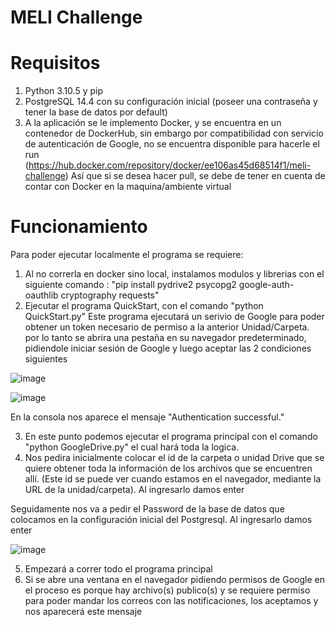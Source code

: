 # MELI Challenge

# Requisitos
1. Python 3.10.5 y pip
2. PostgreSQL 14.4 con su configuración inicial (poseer una contraseña y tener la base de datos por default)
3. A la aplicación se le implemento Docker, y se encuentra en un contenedor de DockerHub, sin embargo por compatibilidad con servicio de autenticación de Google, no se encuentra disponible para hacerle el run (https://hub.docker.com/repository/docker/ee106as45d68514f1/meli-challenge) Así que si se desea hacer pull, se debe de tener en cuenta de contar con Docker en la maquina/ambiente virtual


# Funcionamiento
Para poder ejecutar localmente el programa se requiere:
1. Al no correrla en docker sino local, instalamos modulos y librerias con el siguiente comando : "pip install pydrive2 psycopg2 google-auth-oauthlib cryptography requests"
2. Ejecutar el programa QuickStart, con el comando "python QuickStart.py" Este programa ejecutará un serivio de Google para poder obtener un token necesario de permiso a la anterior Unidad/Carpeta. por lo tanto se abrira una pestaña en su navegador predeterminado, pidiendole iniciar sesión de Google y luego aceptar las 2 condiciones siguientes

![image](https://user-images.githubusercontent.com/32200374/176259664-e1379d30-fbcf-4f7f-84e0-9063b77667f8.png)

![image](https://user-images.githubusercontent.com/32200374/176259734-7675925a-9487-4567-937a-39b6da580438.png)

En la consola nos aparece el mensaje "Authentication successful."

3. En este punto podemos ejecutar el programa principal con el comando "python GoogleDrive.py" el cual hará toda la logica.
4. Nos pedira inicialmente colocar el id de la carpeta o unidad Drive que se quiere obtener toda la información de los archivos que se encuentren allí.  (Este id se puede ver cuando estamos en el navegador, mediante la URL de la unidad/carpeta). Al ingresarlo damos enter

Seguidamente nos va a pedir el Password de la base de datos que colocamos en la configuración inicial del Postgresql. Al ingresarlo damos enter

![image](https://user-images.githubusercontent.com/32200374/176264568-e1f539a0-4bc7-4378-8b5c-1c62f025e312.png)

5. Empezará a correr todo el programa principal
6. Si se abre una ventana en el navegador pidiendo permisos de Google en el proceso es porque hay archivo(s) publico(s) y se requiere permiso para poder mandar los correos con las notificaciones, los aceptamos y nos aparecerá este mensaje 


 
